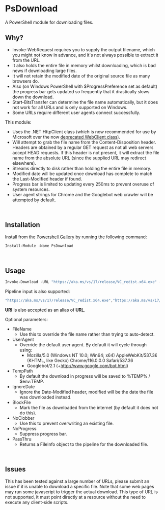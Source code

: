 # PsDownload

A PowerShell module for downloading files.
<br>

## Why?

- Invoke-WebRequest requires you to supply the output filename, which you might not know in advance, and it's not always possible to extract it from the URL.
- It also holds the entire file in memory whilst downloading, which is bad news if downloading large files.
- It will not retain the modified date of the original source file as many browsers do.
- Also (on Windows PowerShell with $ProgressPreference set as default) the progress bar gets updated so frequently that it drastically slows down the download.
- Start-BitsTransfer can determine the file name automatically, but it does not work for all URLs and is only supported on Windows.
- Some URLs require different user agents connect successfully.

This module:

- Uses the .NET HttpClient class (which is now recommended for use by Microsoft over the now [deprecated WebClient class](https://learn.microsoft.com/en-us/dotnet/core/compatibility/networking/6.0/webrequest-deprecated)).
- Will attempt to grab the file name from the Content-Disposition header. Headers are obtained by a regular GET request as not all web servers accept HEAD requests. If this header is not present, it will extract the file name from the absolute URL (since the supplied URL may redirect elsewhere).
- Streams directly to disk rather than holding the entire file in memory.
- Modified date will be updated once download has complete to match the Last-Modified header if found.
- Progress bar is limited to updating every 250ms to prevent overuse of system resources.
- User agent strings for Chrome and the Googlebot web crawler will be attempted by default.
<br>

## Installation

Install from the [Powershell Gallery](https://www.powershellgallery.com/packages/PsDownload) by running the following command:

```powershell
Install-Module -Name PsDownload
```
<br>

## Usage

```powershell
Invoke-Download -URL "https://aka.ms/vs/17/release/VC_redist.x64.exe" -Destination "$env:USERPROFILE\Downloads"
```

Pipeline input is also supported:

```powershell
"https://aka.ms/vs/17/release/VC_redist.x64.exe","https://aka.ms/vs/17/release/VC_redist.x86.exe" | Invoke-Download -Destination "$env:USERPROFILE\Downloads"
```

**URI** is also accepted as an alias of **URL**.
<br>

Optional parameters:

- FileName
  - Use this to override the file name rather than trying to auto-detect.
- UserAgent
  - Override the default user agent. By default it will cycle through using:
    - Mozilla/5.0 (Windows NT 10.0; Win64; x64) AppleWebKit/537.36 (KHTML, like Gecko) Chrome/116.0.0.0 Safari/537.36
    - Googlebot/2.1 (+http://www.google.com/bot.html)
- TempPath
  - By default the download in progress will be saved to %TEMP% / $env:TEMP.
- IgnoreDate
  - Ignore the Date-Modified header, modified will be the date the file was downloaded instead.
- BlockFile
  - Mark the file as downloaded from the internet (by default it does not do this).
- NoClobber
  - Use this to prevent overwriting an existing file.
- NoProgress
  - Suppress progress bar.
- PassThru
  - Returns a FileInfo object to the pipeline for the downloaded file.
<br>

## Issues

This has been tested against a large number of URLs, please submit an issue if it is unable to download a specific file. Note that some web pages may run some javascript to trigger the actual download. This type of URL is not supported, it must point directly at a resource without the need to execute any client-side scripts.
